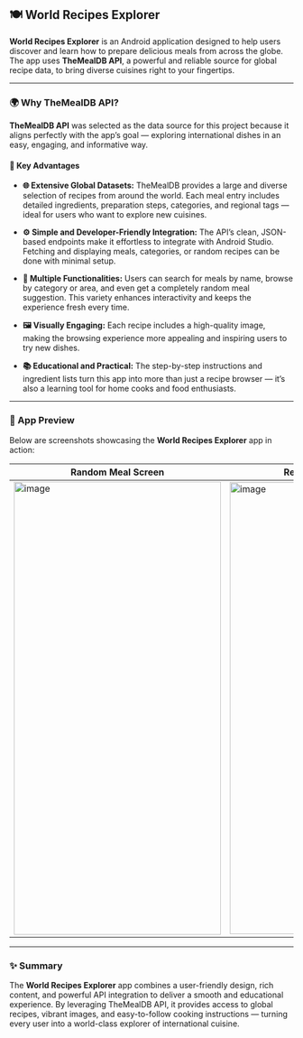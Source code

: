 

## 🍽️ World Recipes Explorer

**World Recipes Explorer** is an Android application designed to help users discover and learn how to prepare delicious meals from across the globe. The app uses **TheMealDB API**, a powerful and reliable source for global recipe data, to bring diverse cuisines right to your fingertips.

---

### 🌍 Why TheMealDB API?

**TheMealDB API** was selected as the data source for this project because it aligns perfectly with the app’s goal — exploring international dishes in an easy, engaging, and informative way.

#### 🧭 Key Advantages

* **🌐 Extensive Global Datasets:**
  TheMealDB provides a large and diverse selection of recipes from around the world. Each meal entry includes detailed ingredients, preparation steps, categories, and regional tags — ideal for users who want to explore new cuisines.

* **⚙️ Simple and Developer-Friendly Integration:**
  The API’s clean, JSON-based endpoints make it effortless to integrate with Android Studio. Fetching and displaying meals, categories, or random recipes can be done with minimal setup.

* **🎯 Multiple Functionalities:**
  Users can search for meals by name, browse by category or area, and even get a completely random meal suggestion. This variety enhances interactivity and keeps the experience fresh every time.

* **🖼️ Visually Engaging:**
  Each recipe includes a high-quality image, making the browsing experience more appealing and inspiring users to try new dishes.

* **📚 Educational and Practical:**
  The step-by-step instructions and ingredient lists turn this app into more than just a recipe browser — it’s also a learning tool for home cooks and food enthusiasts.

---

### 📱 App Preview

Below are screenshots showcasing the **World Recipes Explorer** app in action:

| Random Meal Screen                                                                                                                  | Recipe Details Screen                                                                                                               |
|-----------------------------------------------------------------------------------------------------------------------------------  | ----------------------------------------------------------------------------------------------------------------------------------- |
| <img width="367" height="803" alt="image" src="https://github.com/user-attachments/assets/4de7267a-fb19-43cc-9089-c4e0b7008c8d" />  |   <img width="362" height="801" alt="image" src="https://github.com/user-attachments/assets/bfc00b2a-779d-41d7-863f-33ce186299fd" />|

---

### ✨ Summary

The **World Recipes Explorer** app combines a user-friendly design, rich content, and powerful API integration to deliver a smooth and educational experience.
By leveraging TheMealDB API, it provides access to global recipes, vibrant images, and easy-to-follow cooking instructions — turning every user into a world-class explorer of international cuisine.




